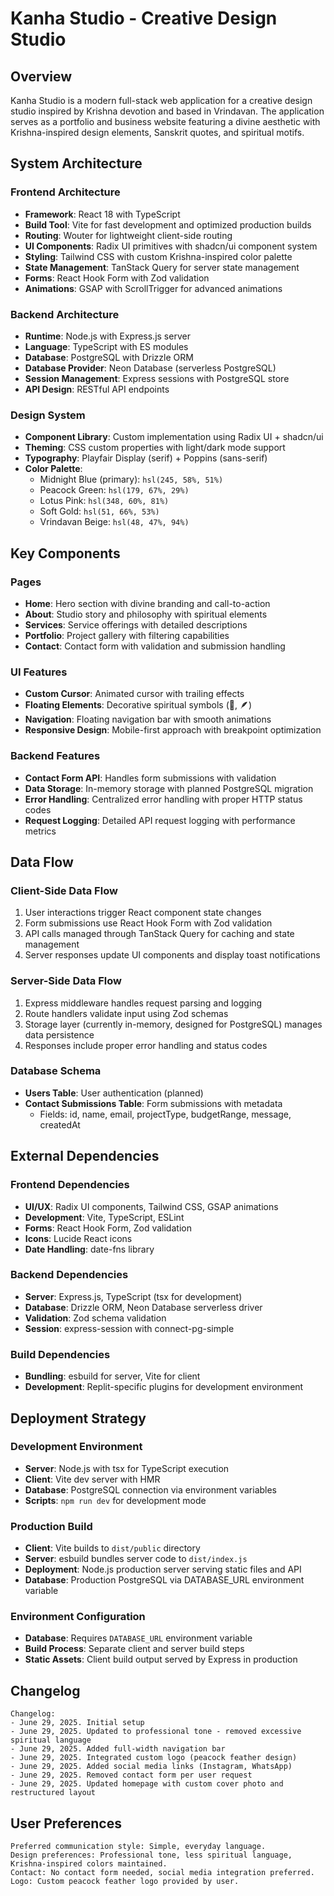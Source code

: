 # Kanha Studio - Creative Design Studio

## Overview

Kanha Studio is a modern full-stack web application for a creative design studio inspired by Krishna devotion and based in Vrindavan. The application serves as a portfolio and business website featuring a divine aesthetic with Krishna-inspired design elements, Sanskrit quotes, and spiritual motifs.

## System Architecture

### Frontend Architecture
- **Framework**: React 18 with TypeScript
- **Build Tool**: Vite for fast development and optimized production builds
- **Routing**: Wouter for lightweight client-side routing
- **UI Components**: Radix UI primitives with shadcn/ui component system
- **Styling**: Tailwind CSS with custom Krishna-inspired color palette
- **State Management**: TanStack Query for server state management
- **Forms**: React Hook Form with Zod validation
- **Animations**: GSAP with ScrollTrigger for advanced animations

### Backend Architecture
- **Runtime**: Node.js with Express.js server
- **Language**: TypeScript with ES modules
- **Database**: PostgreSQL with Drizzle ORM
- **Database Provider**: Neon Database (serverless PostgreSQL)
- **Session Management**: Express sessions with PostgreSQL store
- **API Design**: RESTful API endpoints

### Design System
- **Component Library**: Custom implementation using Radix UI + shadcn/ui
- **Theming**: CSS custom properties with light/dark mode support
- **Typography**: Playfair Display (serif) + Poppins (sans-serif)
- **Color Palette**: 
  - Midnight Blue (primary): `hsl(245, 58%, 51%)`
  - Peacock Green: `hsl(179, 67%, 29%)`
  - Lotus Pink: `hsl(348, 60%, 81%)`
  - Soft Gold: `hsl(51, 66%, 53%)`
  - Vrindavan Beige: `hsl(48, 47%, 94%)`

## Key Components

### Pages
- **Home**: Hero section with divine branding and call-to-action
- **About**: Studio story and philosophy with spiritual elements
- **Services**: Service offerings with detailed descriptions
- **Portfolio**: Project gallery with filtering capabilities
- **Contact**: Contact form with validation and submission handling

### UI Features
- **Custom Cursor**: Animated cursor with trailing effects
- **Floating Elements**: Decorative spiritual symbols (🍃, 🪶)
- **Navigation**: Floating navigation bar with smooth animations
- **Responsive Design**: Mobile-first approach with breakpoint optimization

### Backend Features
- **Contact Form API**: Handles form submissions with validation
- **Data Storage**: In-memory storage with planned PostgreSQL migration
- **Error Handling**: Centralized error handling with proper HTTP status codes
- **Request Logging**: Detailed API request logging with performance metrics

## Data Flow

### Client-Side Data Flow
1. User interactions trigger React component state changes
2. Form submissions use React Hook Form with Zod validation
3. API calls managed through TanStack Query for caching and state management
4. Server responses update UI components and display toast notifications

### Server-Side Data Flow
1. Express middleware handles request parsing and logging
2. Route handlers validate input using Zod schemas
3. Storage layer (currently in-memory, designed for PostgreSQL) manages data persistence
4. Responses include proper error handling and status codes

### Database Schema
- **Users Table**: User authentication (planned)
- **Contact Submissions Table**: Form submissions with metadata
  - Fields: id, name, email, projectType, budgetRange, message, createdAt

## External Dependencies

### Frontend Dependencies
- **UI/UX**: Radix UI components, Tailwind CSS, GSAP animations
- **Development**: Vite, TypeScript, ESLint
- **Forms**: React Hook Form, Zod validation
- **Icons**: Lucide React icons
- **Date Handling**: date-fns library

### Backend Dependencies
- **Server**: Express.js, TypeScript (tsx for development)
- **Database**: Drizzle ORM, Neon Database serverless driver
- **Validation**: Zod schema validation
- **Session**: express-session with connect-pg-simple

### Build Dependencies
- **Bundling**: esbuild for server, Vite for client
- **Development**: Replit-specific plugins for development environment

## Deployment Strategy

### Development Environment
- **Server**: Node.js with tsx for TypeScript execution
- **Client**: Vite dev server with HMR
- **Database**: PostgreSQL connection via environment variables
- **Scripts**: `npm run dev` for development mode

### Production Build
- **Client**: Vite builds to `dist/public` directory
- **Server**: esbuild bundles server code to `dist/index.js`
- **Deployment**: Node.js production server serving static files and API
- **Database**: Production PostgreSQL via DATABASE_URL environment variable

### Environment Configuration
- **Database**: Requires `DATABASE_URL` environment variable
- **Build Process**: Separate client and server build steps
- **Static Assets**: Client build output served by Express in production

## Changelog

```
Changelog:
- June 29, 2025. Initial setup
- June 29, 2025. Updated to professional tone - removed excessive spiritual language
- June 29, 2025. Added full-width navigation bar
- June 29, 2025. Integrated custom logo (peacock feather design)
- June 29, 2025. Added social media links (Instagram, WhatsApp)
- June 29, 2025. Removed contact form per user request
- June 29, 2025. Updated homepage with custom cover photo and restructured layout
```

## User Preferences

```
Preferred communication style: Simple, everyday language.
Design preferences: Professional tone, less spiritual language, Krishna-inspired colors maintained.
Contact: No contact form needed, social media integration preferred.
Logo: Custom peacock feather logo provided by user.
```